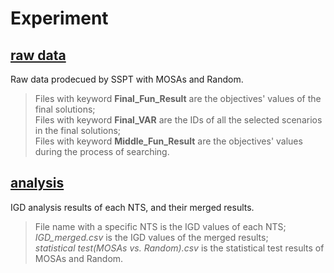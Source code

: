 # Experiment
## **[raw data](https://github.com/ssbse2021/SSPT/tree/main/experiment/raw%20data)**

Raw data prodecued by SSPT with MOSAs and Random.
> Files with keyword **Final_Fun_Result** are the objectives' values of the final solutions;</br>
> Files with keyword **Final_VAR** are the IDs of all the selected scenarios in the final solutions;</br>
> Files with keyword **Middle_Fun_Result** are the objectives' values during the process of searching. 

## **[analysis](https://github.com/ssbse2021/SSPT/tree/main/experiment/analysis)**

IGD analysis results of each NTS, and their merged results.
> File name with a specific NTS is the IGD values of each NTS;</br>
> *IGD_merged.csv* is the IGD values of the merged results;</br>
> *statistical test(MOSAs vs. Random).csv* is the statistical test results of MOSAs and Random.
